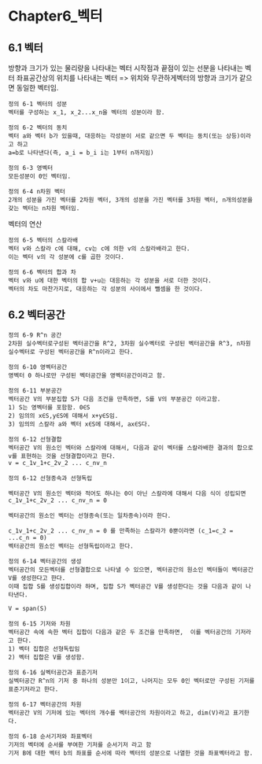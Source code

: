 # Chapter6_벡터

6.1 벡터
---

방향과 크기가 있는 물리량을 나타내는 벡터
시작점과 끝점이 있는 선분을 나타내는 벡터
좌표공간상의 위치를 나타내는 벡터
=> 위치와 무관하게벡터의 방향과 크기가 같으면 동일한 벡터임.

```
정의 6-1 벡터의 성분
벡터를 구성하는 x_1, x_2...x_n을 벡터의 성분이라 함.
```

```
정의 6-2 벡터의 동치
벡터 a와 벡터 b가 있을때, 대응하는 각성분이 서로 같으면 두 벡터는 동치(또는 상등)이라고 하고
a=b로 나타낸다(즉, a_i = b_i i는 1부터 n까지임)
```

```
정의 6-3 영벡터
모든성분이 0인 벡터임.
```


```
정의 6-4 n차원 벡터
2개의 성분을 가진 벡터를 2차원 벡터, 3개의 성분을 가진 벡터를 3차원 벡터, n개의성분을 갖는 벡터는 n차원 벡터임.
```
벡터의 연산

```
정의 6-5 벡터의 스칼라배
벡터 v와 스칼라 c에 대해, cv는 c에 의한 v의 스칼라배라고 한다.
이는 벡터 v의 각 성분에 c를 곱한 것이다.
```

```
정의 6-6 벡터의 합과 차
벡터 v와 u에 대한 벡터의 합 v+u는 대응하는 각 성분을 서로 더한 것이다.
벡터의 차도 마찬가지로, 대응하는 각 성분의 사이에서 뺄셈을 한 것이다.
```


6.2 벡터공간
---

```
정의 6-9 R^n 공간
2차원 실수벡터로구성된 벡터공간을 R^2, 3차원 실수벡터로 구성된 벡터공간을 R^3, n차원 실수벡터로 구성된 벡터공간을 R^n이라고 한다.
```

```
정의 6-10 영벡터공간
영벡터 0 하나로만 구성된 벡터공간을 영벡터공간이라고 함.
```

```
정의 6-11 부분공간
벡터공간 V의 부분집합 S가 다음 조건을 만족하면, S를 V의 부분공간 이라고함.
1) S는 영벡터를 포함함. 0∈S
2) 임의의 x∈S,y∈S에 데해서 x+y∈S임.
3) 임의의 스칼라 a와 벡터 x∈S에 대해서, ax∈S다. 
```
```
정의 6-12 선형결합
벡터공간 V의 원소인 벡터와 스칼라에 대해서, 다음과 같이 벡터를 스칼라배한 결과의 합으로 v를 표현하는 것을 선형결합이라고 한다.
v = c_1v_1+c_2v_2 ... c_nv_n
```


```
정의 6-12 선형종속과 선형독립 

벡터공간 V의 원소인 벡터와 적어도 하나는 0이 아닌 스칼라에 대해서 다음 식이 성립되면
c_1v_1+c_2v_2 ... c_nv_n = 0

벡터공간의 원소인 벡터는 선형종속(또는 일차종속)이라 한다.

c_1v_1+c_2v_2 ... c_nv_n = 0 를 만족하는 스칼라가 0뿐이라면 (c_1=c_2 = ...c_n = 0)
벡터공간의 원소인 벡터는 선형독립이라고 한다.
```

```
정의 6-14 벡터공간의 생성
벡터공간의 모든벡터를 선형결합으로 나타낼 수 있으면, 벡터공간의 원소인 벡터들이 벡터공간V를 생성한다고 한다.
이때 집합 S를 생성집합이라 하며, 집합 S가 벡터공간 V를 생성한다는 것을 다음과 같이 나타낸다.

V = span(S)
```

```
정의 6-15 기저와 차원
벡터공간 속에 속한 벡터 집합이 다음과 같은 두 조건을 만족하면,  이를 벡터공간의 기저라고 한다.
1) 벡터 집합은 선형독립임
2) 벡터 집합은 V를 생성함.
```

```
정의 6-16 실벡터공간과 표준기저
실벡터공간 R^n의 기저 중 하나의 성분만 1이고, 나머지는 모두 0인 벡터로만 구성된 기저를 표준기저라고 한다.
```

```
정의 6-17 벡터공간의 차원
벡터공간 V의 기저에 있는 벡터의 개수를 벡터공간의 차원이라고 하고, dim(V)라고 표기한다. 
```

```
정의 6-18 순서기저와 좌표벡터
기저의 벡터에 순서를 부여한 기저를 순서기저 라고 함
기저 B에 대한 벡터 b의 좌표를 순서에 따라 벡터의 성분으로 나열한 것을 좌표벡터라고 함.
```

